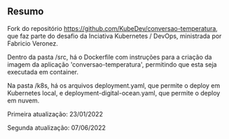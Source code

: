 ## Resumo
Fork do repositório https://github.com/KubeDev/conversao-temperatura, que faz parte do desafio da Inciativa Kubernetes / DevOps, ministrada por Fabricio Veronez.

Dentro da pasta /src, há o Dockerfile com instruções para a criação da imagem da aplicação 'conversao-temperatura', permitindo que esta seja executada em container.

Na pasta /k8s, há os arquivos deployment.yaml, que permite o deploy em Kubernetes local, e deployment-digital-ocean.yaml, que permite o deploy em nuvem.

Primeira atualização: 23/01/2022

Segunda atualização: 07/06/2022
